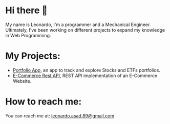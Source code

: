 # Hi there 👋

My name is Leonardo, I'm a programmer and a Mechanical Engineer. Ultimately, I've been working on different projects to expand my knowledge in Web Programming.

# My Projects:
- [Portfolio App](https://github.com/leonardo-asad/Portfolio-App), an app to track and explore Stocks and ETFs portfolios.
- [E-Commerce Rest API](https://github.com/leonardo-asad/E-Commerce), REST API implementation of an E-Commerce Website.
  
# How to reach me: 

You can reach me at: leonardo.asad.89@gmail.com

<!--
**leonardo-asad/leonardo-asad** is a ✨ _special_ ✨ repository because its `README.md` (this file) appears on your GitHub profile.

Here are some ideas to get you started:

- 🔭 I’m currently working on ...
- 🌱 I’m currently learning ...
- 👯 I’m looking to collaborate on ...
- 🤔 I’m looking for help with ...
- 💬 Ask me about ...
- 📫 How to reach me: ...
- 😄 Pronouns: ...
- ⚡ Fun fact: ...
-->
